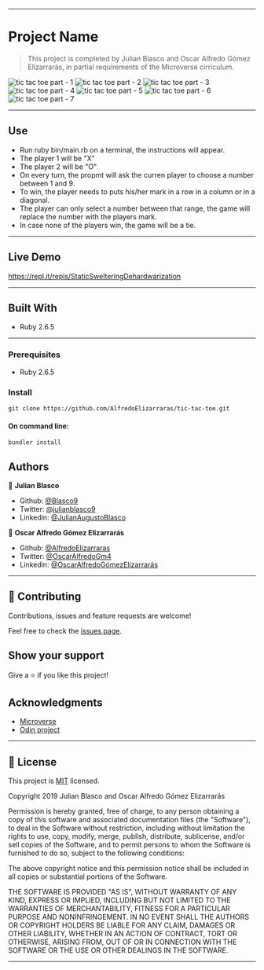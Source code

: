 
---

# Project Name

> This project is completed by Julian Blasco and Oscar Alfredo Gómez Elizarrarás, in partial requirements of the Microverse cirriculum. 

![tic tac toe part - 1 ](/assets/tic-tac-toe.jpeg?raw=true "Screenshot")
![tic tac toe part - 2 ](/assets/tic-tac-toe1.jpeg?raw=true "Screenshot")
![tic tac toe part - 3 ](/assets/tic-tac-toe2.jpeg?raw=true "Screenshot")
![tic tac toe part - 4 ](/assets/tic-tac-toe3.jpeg?raw=true "Screenshot")
![tic tac toe part - 5 ](/assets/tic-tac-toe4.jpeg?raw=true "Screenshot")
![tic tac toe part - 6 ](/assets/tic-tac-toe5.jpeg?raw=true "Screenshot")
![tic tac toe part - 7 ](/assets/tic-tac-toe6.jpeg?raw=true "Screenshot")

---
## Use

- Run ruby bin/main.rb on a terminal, the instructions will appear.
- The player 1 will be "X"
- The player 2 will be "O"
- On every turn, the propmt will ask the curren player to choose a number between 1 and 9.
- To win, the player needs to puts his/her mark in a row in a column or in a diagonal.
- The player can only select a number between that range, the game will replace the number
  with the players mark.
- In case none of the players win, the game will be a tie.

---

## Live Demo

https://repl.it/repls/StaticSwelteringDehardwarization

---

## Built With

- Ruby 2.6.5

---

### Prerequisites

- Ruby 2.6.5

### Install

`git clone https://github.com/AlfredoElizarraras/tic-tac-toe.git`

#### On command line:
`bundler install`

## Authors

👤 **Julian Blasco**

- Github: [@Blasco9](https://github.com/Blasco9)
- Twitter: [@julianblasco9](https://twitter.com/julianblasco9)
- Linkedin: [@JulianAugustoBlasco](https://www.linkedin.com/in/julian-augusto-blasco-1656a0153/)

👤 **Oscar Alfredo Gómez Elizarrarás**

- Github: [@AlfredoElizarraras](https://github.com/AlfredoElizarraras)
- Twitter: [@OscarAlfredoGm4](https://twitter.com/OscarAlfredoGm4)
- Linkedin: [@OscarAlfredoGómezElizarrarás](https://mx.linkedin.com/in/oscar-alfredo-gomez-elizarraras-999589186)

---

## 🤝 Contributing

Contributions, issues and feature requests are welcome!

Feel free to check the [issues page](https://github.com/AlfredoElizarraras/tic-tac-toe/issues).

## Show your support

Give a ⭐️ if you like this project!

## Acknowledgments

- [Microverse](https://microverse.org)
- [Odin project](https://www.theodinproject.com/)

---

## 📝 License

This project is [MIT](lic.url) licensed.

Copyright 2019 Julian Blasco and Oscar Alfredo Gómez Elizarrarás

Permission is hereby granted, free of charge, to any person obtaining a copy of this software and associated documentation files (the "Software"), to deal in the Software without restriction, including without limitation the rights to use, copy, modify, merge, publish, distribute, sublicense, and/or sell copies of the Software, and to permit persons to whom the Software is furnished to do so, subject to the following conditions:

The above copyright notice and this permission notice shall be included in all copies or substantial portions of the Software.

THE SOFTWARE IS PROVIDED "AS IS", WITHOUT WARRANTY OF ANY KIND, EXPRESS OR IMPLIED, INCLUDING BUT NOT LIMITED TO THE WARRANTIES OF MERCHANTABILITY, FITNESS FOR A PARTICULAR PURPOSE AND NONINFRINGEMENT. IN NO EVENT SHALL THE AUTHORS OR COPYRIGHT HOLDERS BE LIABLE FOR ANY CLAIM, DAMAGES OR OTHER LIABILITY, WHETHER IN AN ACTION OF CONTRACT, TORT OR OTHERWISE, ARISING FROM, OUT OF OR IN CONNECTION WITH THE SOFTWARE OR THE USE OR OTHER DEALINGS IN THE SOFTWARE.

---
